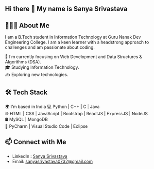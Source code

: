 ## Hi there 👋 My name is Sanya Srivastava

## 👨🏻‍💻 About Me
I am a B.Tech student in Information Technology at Guru Nanak Dev Engineering College. I am a keen learner with a headstrong approach to challenges and am passionate about coding.

🔭 I’m currently focusing on Web Development and Data Structures & Algorithms (DSA).  
🎓 Studying Information Technology.  
✍️ Exploring new technologies.

## 🛠 Tech Stack
🌍  I'm based in India
💻 Python | C++ | C | Java  
🌐 HTML | CSS | JavaScript | Bootstrap | ReactJS | ExpressJS | NodeJS  
🛢 MySQL | MongoDB  
🔧 PyCharm | Visual Studio Code | Eclipse

## 📫 Connect with Me
- LinkedIn : [Sanya Srivastava](https://www.linkedin.com/in/sanya-srivastava-b961b428a/)
- Email: [sanyasrivastava0732@gmail.com](mailto:sanyasrivastava0732@gmail.com)



<!--
**Sanya0732/sanya0732** is a ✨ _special_ ✨ repository because its `README.md` (this file) appears on your GitHub profile.

Here are some ideas to get you started:
- 🔭 I’m currently working on ...
- 🌱 I’m currently learning ...
- 👯 I’m looking to collaborate on ...
- 🤔 I’m looking for help with ...
- 💬 Ask me about ...
- 📫 How to reach me: ...
- 😄 Pronouns: ...
- ⚡ Fun fact: ...
-->
